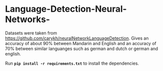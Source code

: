 # Language-Detection-Neural-Networks-

Datasets were taken from https://github.com/carykh/neuralNetworkLanguageDetection. 
Gives an accuracy of about 90% between Mandarin and English and an accuracy of 70% between similar languanges such as german and dutch or german and english.


Run **```pip install -r requirements.txt```** to install the dependencies.
